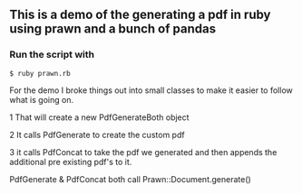 ## This is a demo of the generating a pdf in ruby using prawn and a bunch of pandas

### Run the script with

    $ ruby prawn.rb


For the demo I broke things out into small classes to make it easier to follow what is going on.

1 That will create a new PdfGenerateBoth object

2 It calls PdfGenerate to create the custom pdf

3 it calls PdfConcat to take the pdf we generated and then appends the additional pre existing pdf's to it.

PdfGenerate & PdfConcat both call Prawn::Document.generate()

